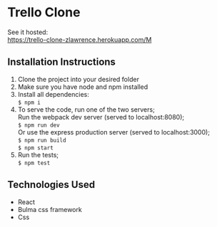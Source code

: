 # Trello Clone

See it hosted:  
https://trello-clone-zlawrence.herokuapp.com/M

## Installation Instructions

1. Clone the project into your desired folder
2. Make sure you have node and npm installed
3. Install all dependencies:  
   `$ npm i`  
4. To serve the code, run one of the two servers;    
   Run the webpack dev server (served to localhost:8080);  
   `$ npm run dev`  
   Or use the express production server (served to localhost:3000);  
   `$ npm run build`  
   `$ npm start`
5. Run the tests;  
   `$ npm test`    


## Technologies Used

* React
* Bulma css framework
* Css
